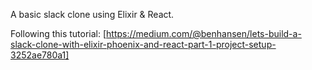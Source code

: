 A basic slack clone using Elixir & React. 

Following this tutorial: [https://medium.com/@benhansen/lets-build-a-slack-clone-with-elixir-phoenix-and-react-part-1-project-setup-3252ae780a1]